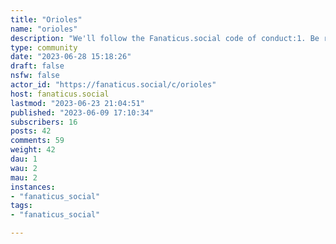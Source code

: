 ```yaml
---
title: "Orioles" 
name: "orioles"
description: "We'll follow the Fanaticus.social code of conduct:1. Be respectful; Remember the human on the other side of the computer! Trash-talking is ok (and even encouraged!) but don’t make things personal and don’t take things too far.2. Respect others’ privacy. Do not disclose personal information of others without their explicit consent.3. Say no to racism (and all other forms of discrimination, including on the basis of race, religion, gender, age, nationality, or disability)4. No self-promotion, ads, soliciting, or spamming5. No porn6. No brigading or targeted harassment of individuals# Looking for mods!---"
type: community
date: "2023-06-28 15:18:26"
draft: false
nsfw: false
actor_id: "https://fanaticus.social/c/orioles"
host: fanaticus.social
lastmod: "2023-06-23 21:04:51"
published: "2023-06-09 17:10:34"
subscribers: 16
posts: 42
comments: 59
weight: 42
dau: 1
wau: 2
mau: 2
instances:
- "fanaticus_social"
tags: 
- "fanaticus_social"

---
```

